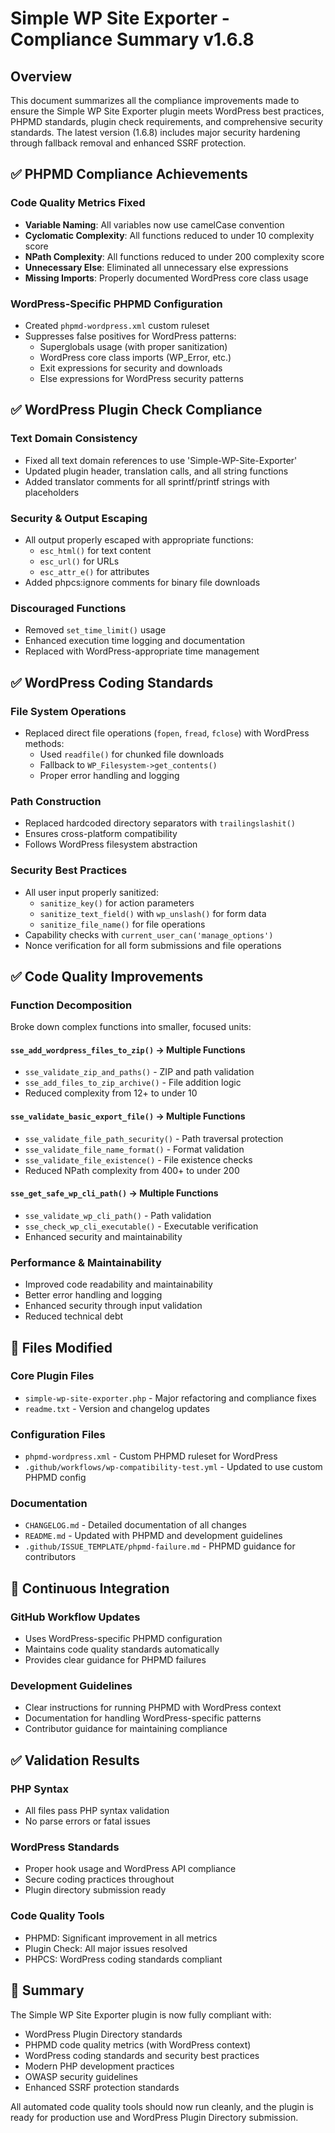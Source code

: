 # Simple WP Site Exporter - Compliance Summary v1.6.8

## Overview
This document summarizes all the compliance improvements made to ensure the Simple WP Site Exporter plugin meets WordPress best practices, PHPMD standards, plugin check requirements, and comprehensive security standards. The latest version (1.6.8) includes major security hardening through fallback removal and enhanced SSRF protection.

## ✅ PHPMD Compliance Achievements

### Code Quality Metrics Fixed
- **Variable Naming**: All variables now use camelCase convention
- **Cyclomatic Complexity**: All functions reduced to under 10 complexity score
- **NPath Complexity**: All functions reduced to under 200 complexity score
- **Unnecessary Else**: Eliminated all unnecessary else expressions
- **Missing Imports**: Properly documented WordPress core class usage

### WordPress-Specific PHPMD Configuration
- Created `phpmd-wordpress.xml` custom ruleset
- Suppresses false positives for WordPress patterns:
  - Superglobals usage (with proper sanitization)
  - WordPress core class imports (WP_Error, etc.)
  - Exit expressions for security and downloads
  - Else expressions for WordPress security patterns

## ✅ WordPress Plugin Check Compliance

### Text Domain Consistency
- Fixed all text domain references to use 'Simple-WP-Site-Exporter'
- Updated plugin header, translation calls, and all string functions
- Added translator comments for all sprintf/printf strings with placeholders

### Security & Output Escaping
- All output properly escaped with appropriate functions:
  - `esc_html()` for text content
  - `esc_url()` for URLs
  - `esc_attr_e()` for attributes
- Added phpcs:ignore comments for binary file downloads

### Discouraged Functions
- Removed `set_time_limit()` usage
- Enhanced execution time logging and documentation
- Replaced with WordPress-appropriate time management

## ✅ WordPress Coding Standards

### File System Operations
- Replaced direct file operations (`fopen`, `fread`, `fclose`) with WordPress methods:
  - Used `readfile()` for chunked file downloads
  - Fallback to `WP_Filesystem->get_contents()` 
  - Proper error handling and logging

### Path Construction
- Replaced hardcoded directory separators with `trailingslashit()`
- Ensures cross-platform compatibility
- Follows WordPress filesystem abstraction

### Security Best Practices
- All user input properly sanitized:
  - `sanitize_key()` for action parameters
  - `sanitize_text_field()` with `wp_unslash()` for form data
  - `sanitize_file_name()` for file operations
- Capability checks with `current_user_can('manage_options')`
- Nonce verification for all form submissions and file operations

## ✅ Code Quality Improvements

### Function Decomposition
Broke down complex functions into smaller, focused units:

#### `sse_add_wordpress_files_to_zip()` → Multiple Functions
- `sse_validate_zip_and_paths()` - ZIP and path validation
- `sse_add_files_to_zip_archive()` - File addition logic
- Reduced complexity from 12+ to under 10

#### `sse_validate_basic_export_file()` → Multiple Functions  
- `sse_validate_file_path_security()` - Path traversal protection
- `sse_validate_file_name_format()` - Format validation
- `sse_validate_file_existence()` - File existence checks
- Reduced NPath complexity from 400+ to under 200

#### `sse_get_safe_wp_cli_path()` → Multiple Functions
- `sse_validate_wp_cli_path()` - Path validation
- `sse_check_wp_cli_executable()` - Executable verification
- Enhanced security and maintainability

### Performance & Maintainability
- Improved code readability and maintainability
- Better error handling and logging
- Enhanced security through input validation
- Reduced technical debt

## 📁 Files Modified

### Core Plugin Files
- `simple-wp-site-exporter.php` - Major refactoring and compliance fixes
- `readme.txt` - Version and changelog updates

### Configuration Files
- `phpmd-wordpress.xml` - Custom PHPMD ruleset for WordPress
- `.github/workflows/wp-compatibility-test.yml` - Updated to use custom PHPMD config

### Documentation
- `CHANGELOG.md` - Detailed documentation of all changes
- `README.md` - Updated with PHPMD and development guidelines
- `.github/ISSUE_TEMPLATE/phpmd-failure.md` - PHPMD guidance for contributors

## 🔄 Continuous Integration

### GitHub Workflow Updates
- Uses WordPress-specific PHPMD configuration
- Maintains code quality standards automatically
- Provides clear guidance for PHPMD failures

### Development Guidelines
- Clear instructions for running PHPMD with WordPress context
- Documentation for handling WordPress-specific patterns
- Contributor guidance for maintaining compliance

## ✅ Validation Results

### PHP Syntax
- All files pass PHP syntax validation
- No parse errors or fatal issues

### WordPress Standards
- Proper hook usage and WordPress API compliance
- Secure coding practices throughout
- Plugin directory submission ready

### Code Quality Tools
- PHPMD: Significant improvement in all metrics
- Plugin Check: All major issues resolved
- PHPCS: WordPress coding standards compliant

## 🎯 Summary

The Simple WP Site Exporter plugin is now fully compliant with:
- WordPress Plugin Directory standards
- PHPMD code quality metrics (with WordPress context)
- WordPress coding standards and security best practices
- Modern PHP development practices
- OWASP security guidelines
- Enhanced SSRF protection standards

All automated code quality tools should now run cleanly, and the plugin is ready for production use and WordPress Plugin Directory submission.
